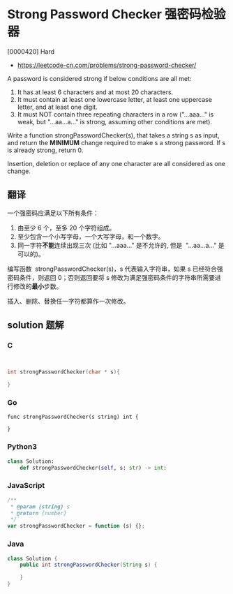 # Strong Password Checker 强密码检验器

[0000420] Hard

- https://leetcode-cn.com/problems/strong-password-checker/

A password is considered strong if below conditions are all met:

1.  It has at least 6 characters and at most 20 characters.
2.  It must contain at least one lowercase letter, at least one uppercase letter, and at least one digit.
3.  It must NOT contain three repeating characters in a row ("...aaa..." is weak, but "...aa...a..." is strong, assuming other conditions are met).

Write a function strongPasswordChecker(s), that takes a string s as input, and return the **MINIMUM** change required to make s a strong password. If s is already strong, return 0.

Insertion, deletion or replace of any one character are all considered as one change.

## 翻译

一个强密码应满足以下所有条件：

1.  由至少 6 个，至多 20 个字符组成。
2.  至少包含一个小写字母，一个大写字母，和一个数字。
3.  同一字符**不能**连续出现三次 (比如 "...aaa..." 是不允许的, 但是  "...aa...a..." 是可以的)。

编写函数  strongPasswordChecker(s)，s 代表输入字符串，如果 s 已经符合强密码条件，则返回 0；否则返回要将 s 修改为满足强密码条件的字符串所需要进行修改的**最小**步数。

插入、删除、替换任一字符都算作一次修改。

## solution 题解

### C

```c


int strongPasswordChecker(char * s){

}


```

### Go

```golang
func strongPasswordChecker(s string) int {

}
```

### Python3

```python
class Solution:
    def strongPasswordChecker(self, s: str) -> int:

```

### JavaScript

```javascript
/**
 * @param {string} s
 * @return {number}
 */
var strongPasswordChecker = function (s) {};
```

### Java

```java
class Solution {
    public int strongPasswordChecker(String s) {

    }
}
```

